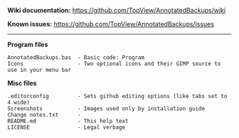 **Wiki documentation:** https://github.com/TopView/AnnotatedBackups/wiki

**Known issues:**  https://github.com/TopView/AnnotatedBackups/issues

***

**Program files**

    AnnotatedBackups.bas  - Basic code: Program   
    Icons                 - Two optional icons and their GIMP source to use in your menu bar  
  
**Misc files**

    .editorconfig         - Sets github editing options (like tabs set to 4 wide)
    Screenshots           - Images used only by installation guide   
    Change notes.txt      -  
	README.md             - This help text
    LICENSE               - Legal verbage  
